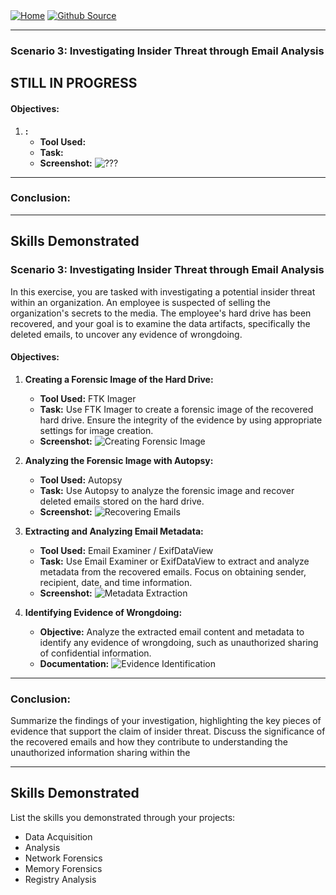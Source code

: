 <div style="display: inline-block;">
  <a href="https://breachopen.github.io/Chas-Riley/">
    <img src="https://img.shields.io/badge/Home-3ba0e6" alt="Home">
  </a>
</div>

<div style="display: inline-block;">
  <a href="https://github.com/BreachOpen/Chas-Riley/" target="_blank">
    <img src="https://img.shields.io/badge/Github_Source-3ba0e6" alt="Github Source">
  </a>
</div>

---

### Scenario 3: Investigating Insider Threat through Email Analysis


## STILL IN PROGRESS

#### Objectives:

1. **:**
   - **Tool Used:** 
   - **Task:** 
   - **Screenshot:** ![???](???)

---

### Conclusion:



---

## Skills Demonstrated


### Scenario 3: Investigating Insider Threat through Email Analysis

In this exercise, you are tasked with investigating a potential insider threat within an organization. An employee is suspected of selling the organization's secrets to the media. The employee's hard drive has been recovered, and your goal is to examine the data artifacts, specifically the deleted emails, to uncover any evidence of wrongdoing.

#### Objectives:

1. **Creating a Forensic Image of the Hard Drive:**
   - **Tool Used:** FTK Imager
   - **Task:** Use FTK Imager to create a forensic image of the recovered hard drive. Ensure the integrity of the evidence by using appropriate settings for image creation.
   - **Screenshot:** ![Creating Forensic Image](insert_screenshot_here)

2. **Analyzing the Forensic Image with Autopsy:**
   - **Tool Used:** Autopsy
   - **Task:** Use Autopsy to analyze the forensic image and recover deleted emails stored on the hard drive.
   - **Screenshot:** ![Recovering Emails](insert_screenshot_here)

3. **Extracting and Analyzing Email Metadata:**
   - **Tool Used:** Email Examiner / ExifDataView
   - **Task:** Use Email Examiner or ExifDataView to extract and analyze metadata from the recovered emails. Focus on obtaining sender, recipient, date, and time information.
   - **Screenshot:** ![Metadata Extraction](insert_screenshot_here)

4. **Identifying Evidence of Wrongdoing:**
   - **Objective:** Analyze the extracted email content and metadata to identify any evidence of wrongdoing, such as unauthorized sharing of confidential information.
   - **Documentation:** ![Evidence Identification](insert_screenshot_here)

---

### Conclusion:

Summarize the findings of your investigation, highlighting the key pieces of evidence that support the claim of insider threat. Discuss the significance of the recovered emails and how they contribute to understanding the unauthorized information sharing within the 

---

## Skills Demonstrated

List the skills you demonstrated through your projects:

- Data Acquisition
- Analysis
- Network Forensics
- Memory Forensics
- Registry Analysis
